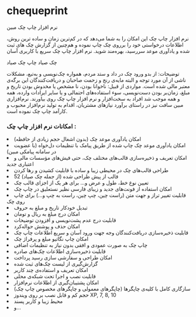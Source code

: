 # chequeprint
نرم افزار چاپ چک مبین

نرم افزار چاپ چک این امکان را به شما می‌دهد که در کم‌ترین زمان و ساده ترین روش، اطلاعات درخواستی خود را برروی چک چاپ نموده و هم‌چنین از گزارش چک های ثبت شده و یادآوری موعد سررسید، بهره‌مند شوید.
نرم افزار چاپ چک سریع با کاربری آسان

چک صیاد
چاپ چک صیاد

توضیحات:
از بدو ورود چک در داد و ستد مردم، همواره چک‌نویسی و به‌تبع، مشکلات ناشی از آن مورد توجه و البته مایه‌ی رنج و زحمت صاحبان و دریافت‌کنندگان این برگه‌ی معتبر مالی شده است.
مواردی از قبیل: ناخوانا بودن، نا مشخص یا مخدوش بودن تاریخ و مبلغ، زمان‌بر بودن دست‌نویسی، سوء استفاده‌های احتمالی و یا سایر ایرادات وارده، همه و همه موجب شد افراد به سخت‌افزار و نرم افزار چاپ چک روی بیاورند.
نرم‌افزاری مبین سافت نیز در راستای برآورد نیاز‌های مشتریان، اقدام به تولید نرم‌افزار محبوب و کارآمد چاپ چک نموده است.

<h3>امکانات نرم افزار چاپ چک :</h3>
<li>امکان یادآوری موعد چک (بدون اشغال حجم زیادی از حافظه)</li>
<li>امکان یادآوری موعد چک چاپ شده از طریق پیامک با تنظیمات دل‌خواه (با عضویت در سامانه پیامکی مبین)</li>
<li>امکان تعریف و ذخیره‌سازی قالب‌های مختلف چک، حتی فیش‌های مؤسسات مالی و اعتباری جدید</li>
<li>طراحی قالب‌های چک در محیطی زیبا و ساده با قابلیت کشیدن و رها کردن</li>
<li>52 قالب از پیش طراحی شده (از جمله چک صیاد)</li>
<li>تعیین نوع خط، طول و عرض و… برای هر یک از اجزای قالب چک</li>
<li>امکان استفاده از فونت‌های جدید و زیبای فارسی نظیر نستعلیق در چاپ چک</li>
<li>قابلیت تغییر تراز و جهت متن (راست چین، چپ چین، راست به چپ و…) برای چاپ روی چک</li>
<li>تبدیل خودکار تاریخ و مبلغ به حروف</li>
<li>امکان درج مبلغ به ریال و تومان</li>
<li>قابلیت درج عدم پشت‌نویسی و افزودن توضیحات</li>
<li>امکان حذف و پوشش حواله‌کرد</li>
<li>قابلیت ذخیره‌سازی دریافت‌کنندگان وجه جهت ورود آسان‌ و سریع اطلاعات چاپ چک</li>
<li>امکان چاپ نگاتیو مبلغ و پرفراژ چک</li>
<li>چاپ چک به صورت عمودی و افقی بدون نیاز به تنظیمات اضافی</li>
<li>قابلیت ذخیره‌سازی اطلاعات چک‌های صادره</li>
<li>امکان طراحی و سفارشی سازی رسید پرداخت</li>
<li>گزارش‌گیری از لیست چک‌های ثبت شده</li>
<li>امکان تعریف و استفاده‌ی چند کاربر</li>
<li>قابلیت نصب و اجرا تحت شبکه‌ی محلی</li>
<li>امکان پشتیبان‌گیری از اطلاعات نرم‌افزار</li>
<li>سازگاری کامل با کلیه‌ی چاپگرها (چاپگرهای معمولی و چاپگرهای مخصوص چاپ چک)</li>
<li>حجم کم و قابل نصب بر روی ویندوز XP, 7, 8, 10</li>
<li>محیط زیبا و کاربر پسند</li>
<li>و…</li>

